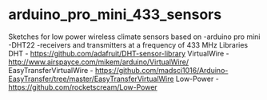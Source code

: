 # arduino_pro_mini_433_sensors
Sketches for low power wireless climate sensors based on
  -arduino pro mini
  -DHT22
  -receivers and transmitters at a frequency of 433 MHz
Libraries
  DHT - https://github.com/adafruit/DHT-sensor-library
  VirtualWire - http://www.airspayce.com/mikem/arduino/VirtualWire/
  EasyTransferVirtualWire - https://github.com/madsci1016/Arduino-EasyTransfer/tree/master/EasyTransferVirtualWire
  Low-Power - https://github.com/rocketscream/Low-Power
